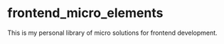 # frontend_micro_elements

This is my personal library of micro solutions for frontend development.

